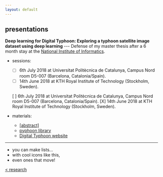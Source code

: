 ```yaml
---
layout: default
---
```


## presentations

**Deep learning for Digital Typhoon: Exploring a typhoon satellite image dataset using deep learning** --- Defense of my master thesis after a 6 month stay at the [National Institute of Informatics](https://www.nii.ac.jp/en/). 
  - sessions:
    - [ ] 6th July 2018 at Universitat Politècnica de Catalunya, Campus Nord room D5-007 (Barcelona, Catalonia/Spain).
    - [ ] 14th June 2018 at KTH Royal Institute of Technology (Stockholm, Sweden).
    
    [ ] 6th July 2018 at Universitat Politècnica de Catalunya, Campus Nord room D5-007 (Barcelona, Catalonia/Spain).
    [X] 14th June 2018 at KTH Royal Institute of Technology (Stockholm, Sweden).
    
  - materials:
    - [[abstract]](tfmabstract.md)
    - [pyphoon library](http://lcsrg.me/pyphoon)
    - [Digital Typhoon website](http://digital-typhoon.org)

---

<ul class="fa-ul">
  <li><i class="fa-li fa fa-check-square"></i>you can make lists...</li>
  <li><i class="fa-li fa fa-check-square-o"></i>with cool icons like this,</li>
  <li><i class="fa-li fa fa-spinner fa-spin"></i>even ones that move!</li>
</ul>

[< research](research.md)
  
